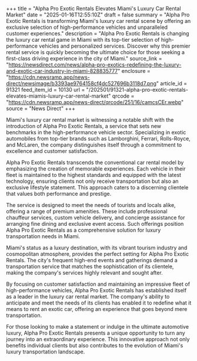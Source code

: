 +++
title = "Alpha Pro Exotic Rentals Elevates Miami's Luxury Car Rental Market"
date = "2025-01-16T12:55:10Z"
draft = false
summary = "Alpha Pro Exotic Rentals is transforming Miami's luxury car rental scene by offering an exclusive selection of high-performance vehicles and unparalleled customer experiences."
description = "Alpha Pro Exotic Rentals is changing the luxury car rental game in Miami with its top-tier selection of high-performance vehicles and personalized services. Discover why this premier rental service is quickly becoming the ultimate choice for those seeking a first-class driving experience in the city of Miami."
source_link = "https://newsdirect.com/news/alpha-pro-exotics-redefining-the-luxury-and-exotic-car-industry-in-miami-828835777"
enclosure = "https://cdn.newsramp.app/news-direct/newsimage/b3393ae9764158cf4dc527696b3118d7.png"
article_id = 91321
feed_item_id = 10130
url = "/202501/91321-alpha-pro-exotic-rentals-elevates-miamis-luxury-car-rental-market"
qrcode = "https://cdn.newsramp.app/news-direct/qrcode/251/16/camcsCEr.webp"
source = "News Direct"
+++

<p>Miami's luxury car rental market is witnessing a notable shift with the introduction of Alpha Pro Exotic Rentals, a service that sets new benchmarks in the high-performance vehicle sector. Specializing in exotic automobiles from top-tier brands such as Lamborghini, Ferrari, Rolls-Royce, and McLaren, the company distinguishes itself through a commitment to excellence and customer satisfaction.</p><p>Alpha Pro Exotic Rentals transcends the conventional car rental model by emphasizing the creation of memorable experiences. Each vehicle in their fleet is maintained to the highest standards and equipped with the latest technology, ensuring clients not only receive transportation but also an exclusive lifestyle statement. This approach caters to a discerning clientele that values both performance and prestige.</p><p>The service is designed to meet the needs of tourists and locals alike, offering a range of premium amenities. These include professional chauffeur services, custom vehicle delivery, and concierge assistance for arranging fine dining and exclusive event access. Such offerings position Alpha Pro Exotic Rentals as a comprehensive solution for luxury transportation needs in Miami.</p><p>Miami's status as a luxury destination, with its vibrant tourism industry and cosmopolitan atmosphere, provides the perfect setting for Alpha Pro Exotic Rentals. The city's frequent high-end events and gatherings demand a transportation service that matches the sophistication of its clientele, making the company's services highly relevant and sought after.</p><p>By focusing on customer satisfaction and maintaining an impressive fleet of high-performance vehicles, Alpha Pro Exotic Rentals has established itself as a leader in the luxury car rental market. The company's ability to anticipate and meet the needs of its clients has enabled it to redefine what it means to rent an exotic car, offering an experience that goes beyond mere transportation.</p><p>For those looking to make a statement or indulge in the ultimate automotive luxury, Alpha Pro Exotic Rentals presents a unique opportunity to turn any journey into an extraordinary experience. This innovative approach not only benefits individual clients but also contributes to the evolution of Miami's luxury transportation landscape.</p>